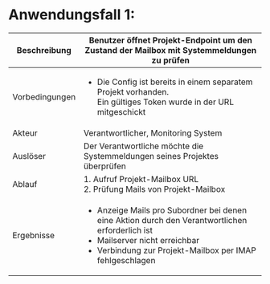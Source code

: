 # Anwendungsfall 1: 

| Beschreibung | Benutzer öffnet Projekt-Endpoint um den Zustand der Mailbox mit Systemmeldungen zu prüfen |
| ------------- | --- |
| Vorbedingungen | <ul><li> Die Config ist bereits in einem separatem Projekt vorhanden.</li> Ein gültiges Token wurde in der URL mitgeschickt</li></ul> |
| Akteur | Verantwortlicher, Monitoring System |
| Auslöser | Der Verantwortliche möchte die Systemmeldungen seines Projektes überprüfen |
| Ablauf | 1. Aufruf Projekt-Mailbox URL <br/> 2. Prüfung Mails von Projekt-Mailbox |
| Ergebnisse | <ul><li> Anzeige Mails pro Subordner bei denen eine Aktion durch den Verantwortlichen erforderlich ist</li> <li> Mailserver nicht erreichbar</li> <li> Verbindung zur Projekt-Mailbox per IMAP fehlgeschlagen</li></ul> |
